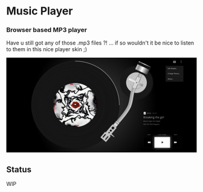 # Music Player
### Browser based MP3 player
Have u still got any of those .mp3 files ?! ... if so wouldn't it be nice to listen to them in this nice player skin ;)

![mock-01](./001.jpg)
## Status
WIP

